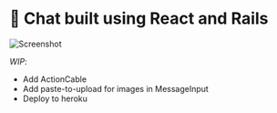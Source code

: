 # 💬 Chat built using React and Rails

![Screenshot](https://image.ibb.co/cGnx3w/chat.png)

*WIP*:
- Add ActionCable
- Add paste-to-upload for images in MessageInput
- Deploy to heroku
